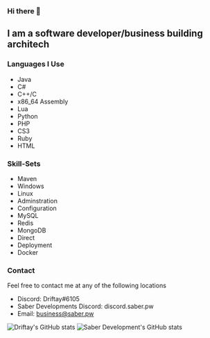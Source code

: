 ### Hi there 👋

## I am a software developer/business building architech 

### Languages I Use
- Java
- C#
- C++/C
- x86_64 Assembly
- Lua
- Python
- PHP
- CS3
- Ruby
- HTML

### Skill-Sets
- Maven
- Windows
- Linux
- Adminstration
- Configuration
- MySQL
- Redis
- MongoDB
- Direct
- Deployment
- Docker

### Contact
Feel free to contact me at any of the following locations
- Discord: Driftay#6105
- Saber Developments Discord: discord.saber.pw
- Email: business@saber.pw

![Driftay's GitHub stats](https://github-readme-stats.vercel.app/api?username=Driftay&orgs=saberllc&theme=dracula&show_icons=true&count_private=true)
![Saber Development's GitHub stats](https://github-readme-stats.vercel.app/api?orgs=saberllc&theme=dracula&show_icons=true)

<!--
**Driftay/driftay** is a ✨ _special_ ✨ repository because its `README.md` (this file) appears on your GitHub profile.

Here are some ideas to get you started:

- 🔭 I’m currently working on ...
- 🌱 I’m currently learning ...
- 👯 I’m looking to collaborate on ...
- 🤔 I’m looking for help with ...
- 💬 Ask me about ...
- 📫 How to reach me: ...
- 😄 Pronouns: ...
- ⚡ Fun fact: ...
-->
